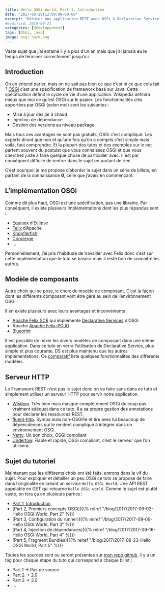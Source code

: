 ```yaml
---
title: Hello OSGi World, Part 1, Introduction
date: "2017-08-29T12:00:00-00:00"
excerpt: "Débuter une application REST avec OSGi & Declarative Service"
#modified: 2015-09-21
categories: [développement]
tags: [OSGi, java]
image: osgi_back.png
---
```


Vaste sujet que j’ai entamé il y a plus d’un an mais que j’ai jamais eu le temps de terminer correctement jusqu’ici.

## Introduction

On en entend parler, mais on ne sait pas bien ce que c’est ni ce que cela fait ? [OSGi](http://www.osgi.org/) c’est une
spécification de framework basé sur Java. Cette spécification définit le cycle de vie d’une application. Wikipedia
définira mieux que moi ce qu’est OSGi sur le papier. Les fonctionnalités clés apportées par OSGi (selon moi) sont les
suivantes :

* Mise à jour des jar à chaud
* Injection de dépendance
* Gestion des versions au niveau package

Mais tous ces avantages ne sont pas gratuits, OSGi c’est compliqué. Les experts diront que non et qu’une fois qu’on a compris c’est simple mais voilà, faut comprendre. Et la plupart des tutos et des exemples sur le net partent souvent du postulat que vous connaissez OSGi et que vous cherchez juste à faire quelque chose de particulier avec. Il est par conséquent difficile de rentrer dans le sujet en partant de rien.

C’est pourquoi je me propose d’aborder le sujet dans un série de billets, en partant de la connaissance **0**, celle
que j’avais en commençant.

## L’implémentation OSGi

Comme dit plus haut, OSGi est une spécification, pas une librairie. Par conséquent, il existe plusieurs implémentations
dont les plus répandus sont :

* [Equinox](https://www.eclipse.org/equinox/) d’Eclipse
* [Felix](https://felix.apache.org/) d’Apache
* [Knopflerfish](http://www.knopflerfish.org/)
* [Concierge](http://concierge.sourceforge.net/)
* ...

Personnellement, j’ai pris l’habitude de travailler avec Felix donc c’est sur cette implémentation que le tuto se basera
mais il reste bon de connaître les autres.

## Modèle de composants

Autre choix qui se pose, le choix du modèle de composant. C’est la façon dont les différents composant vont être géré
au sein de l’environnement OSGi.

Il en existe plusieurs avec leurs avantages et inconvénients :

 * [Apache Felix SCR](https://felix.apache.org/documentation/subprojects/apache-felix-service-component-runtime.html)
 qui implemente [Declarative Services](http://wiki.osgi.org/wiki/Declarative_Services) d’OSGi
 * Apache [Apache Felix iPOJO](https://felix.apache.org/documentation/subprojects/apache-felix-ipojo.html)
 * [Blueprint](http://wiki.osgi.org/wiki/Blueprint)

Il est possible de mixer les divers modèles de composant dans une même application. Dans ce tuto on verra l’utilisation
de Declarative Service, plus simple et plus courante, DS est plus maintenu que les autres implémentations.
Ce [comparatif](https://felix.apache.org/documentation/subprojects/apache-felix-ipojo/apache-felix-ipojo-userguide/ipojo-faq.html#how-does-ipojo-compare-to-declarative-services-or-blueprint)
liste quelques fonctionnalités des différents modèles.

## Serveur HTTP

Le Framework REST n’est pas le sujet donc on va faire sans dans ce tuto et simplement utiliser un serveur HTTP pour servir notre application.

* [Wisdom](http://wisdom-framework.org/). Très bien mais masque complètement OSGi du coup pas vraiment adéquat dans ce tuto. Il a sa propre gestion des
annotations pour déclarer les ressources REST.
* [fluent-http](https://github.com/CodeStory/fluent-http). Sympa mais non-OSGifié et tire avec lui beaucoup de dépencdences qui le rendent compliqué à intégrer dans un environnement OSGi.
* [Netty](https://netty.io/). Un bon choix, OSGi compliant
* [Undertow](http://undertow.io/). Fiable et rapide, OSGi compliant, c’est le serveur que l’on utilisera.

## Sujet du tutoriel
Maintenant que les différents choix ont été faits, entrons dans le vif du sujet. Pour expliquer et détailler un peu OSGi ce tuto se propose de faire dans l’originalité en créant un service `Hello OSGi World`. Une API REST appelable en GET qui retourne `Hello OSGi world`. Comme le sujet est plutôt vaste, on fera ça en plusieurs parties :

* [Part 1, Introduction]()
* [Part 2, Premiers concepts OSGi]({{% relref "/blog/2017/2017-09-02-Hello OSGi World, Part 2" %}})
* [Part 3, Configuration du runner]({{% relref "/blog/2017/2017-09-09-Hello OSGi World, Part 3" %}})
* [Part 4, Injection de dépendances]({{% relref "/blog/2017/2017-09-16-Hello OSGi World, Part 4" %}})
* [Part 5, Fragment Bundles]({{% relref "/blog/2017/2017-09-23-Hello OSGi World, Part 5" %}})

Toutes les sources sont ou seront présentes sur [mon repo github](https://github.com/Marthym/hello-osgi-world). Il y a un tag pour chaque étape du tuto qui correspond à chaque billet :

* Part 1 -> Pas de source
* Part 2 -> 2.0
* Part 3 -> 3.0
* ...